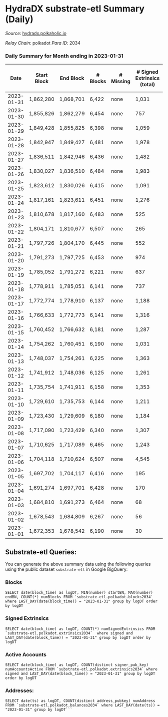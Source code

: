 # HydraDX substrate-etl Summary (Daily)

_Source_: [hydradx.polkaholic.io](https://hydradx.polkaholic.io)

*Relay Chain*: polkadot
*Para ID*: 2034



### Daily Summary for Month ending in 2023-01-31


| Date | Start Block | End Block | # Blocks | # Missing | # Signed Extrinsics (total) | # Active Accounts | # Addresses with Balances | # Events | # Transfers | # XCM Transfers In | # XCM Transfers Out |
| ---- | ----------- | --------- | -------- | --------- | --------------------------- | ----------------- | ------------------------- | -------- | ----------- | ------------------ | ------------------- |
| 2023-01-31 | 1,862,280 | 1,868,701 | 6,422 | none  | 1,031 | 152 | 23,205 | 32,284 | 1,595  | 61 ($90,200.82) | 58 ($56,583.28) |
| 2023-01-30 | 1,855,826 | 1,862,279 | 6,454 | none  | 757 | 160 | 23,195 | 28,786 | 1,172  | 46 ($22,273.27) | 54 ($15,668.32) |
| 2023-01-29 | 1,849,428 | 1,855,825 | 6,398 | none  | 1,059 | 171 | 23,182 | 32,477 | 1,665  | 69 ($67,509.07) | 66 ($77,246.81) |
| 2023-01-28 | 1,842,947 | 1,849,427 | 6,481 | none  | 1,978 | 250 | 23,174 | 42,735 | 2,856  | 110 ($120,279) | 85 ($92,331.17) |
| 2023-01-27 | 1,836,511 | 1,842,946 | 6,436 | none  | 1,482 | 293 | 23,136 | 35,958 | 1,935  | 94 ($51,088.10) | 67 ($55,007.60) |
| 2023-01-26 | 1,830,027 | 1,836,510 | 6,484 | none  | 1,983 | 357 | 23,111 | 41,052 | 2,687  | 160 ($132,296) | 125 ($70,142.12) |
| 2023-01-25 | 1,823,612 | 1,830,026 | 6,415 | none  | 1,091 | 229 | 23,079 | 32,171 | 1,361  | 88 ($49,338.99) | 67 ($22,981.72) |
| 2023-01-24 | 1,817,161 | 1,823,611 | 6,451 | none  | 1,276 | 331 | 23,059 | 34,078 | 1,720  | 85 ($14,294.67) | 58 ($19,182.28) |
| 2023-01-23 | 1,810,678 | 1,817,160 | 6,483 | none  | 525 | 118 | 23,038 | 26,156 | 784  | 30 ($11,714.73) | 33 ($9,829.93) |
| 2023-01-22 | 1,804,171 | 1,810,677 | 6,507 | none  | 265 | 81 | 23,024 | 23,081 | 398  | 16 ($6,420.24) | 18 ($4,368.43) |
| 2023-01-21 | 1,797,726 | 1,804,170 | 6,445 | none  | 552 | 105 | 23,022 | 26,372 | 849  | 28 ($5,442.53) | 36 ($92,613.78) |
| 2023-01-20 | 1,791,273 | 1,797,725 | 6,453 | none  | 974 | 170 | 23,017 | 30,565 | 1,175  | 52 ($13,284.43) | 40 ($18,234.55) |
| 2023-01-19 | 1,785,052 | 1,791,272 | 6,221 | none  | 637 | 133 | 23,006 | 26,363 | 861  | 35 ($12,682.12) | 21 ($24,230.56) |
| 2023-01-18 | 1,778,911 | 1,785,051 | 6,141 | none  | 737 | 147 | 23,002 | 27,833 | 1,107  | 68 ($32,474.94) | 39 ($21,427.48) |
| 2023-01-17 | 1,772,774 | 1,778,910 | 6,137 | none  | 1,188 | 144 | 22,991 | 33,444 | 1,879  | 84 ($29,549.59) | 44 ($59,747.89) |
| 2023-01-16 | 1,766,633 | 1,772,773 | 6,141 | none  | 1,316 | 175 | 22,978 | 34,230 | 1,901  | 68 ($20,525.98) | 67 ($23,440.03) |
| 2023-01-15 | 1,760,452 | 1,766,632 | 6,181 | none  | 1,287 | 175 | 22,952 | 34,431 | 1,931  | 59 ($58,526.97) | 62 ($31,564.82) |
| 2023-01-14 | 1,754,262 | 1,760,451 | 6,190 | none  | 1,031 | 180 | 22,945 | 31,146 | 1,449  | 70 ($128,147) | 65 ($147,176) |
| 2023-01-13 | 1,748,037 | 1,754,261 | 6,225 | none  | 1,363 | 204 | 22,933 | 34,461 | 1,806  | 74 ($50,342.22) | 69 ($49,926.55) |
| 2023-01-12 | 1,741,912 | 1,748,036 | 6,125 | none  | 1,261 | 264 | 22,910 | 33,394 | 1,668  | 89 ($87,527.80) | 49 ($55,156.62) |
| 2023-01-11 | 1,735,754 | 1,741,911 | 6,158 | none  | 1,353 | 198 | 22,895 | 32,470 | 1,718  | 87 ($65,716.58) | 51 ($41,278.73) |
| 2023-01-10 | 1,729,610 | 1,735,753 | 6,144 | none  | 1,211 | 220 | 22,873 | 30,939 | 1,553  | 82 ($34,170.56) | 49 ($15,596.16) |
| 2023-01-09 | 1,723,430 | 1,729,609 | 6,180 | none  | 1,184 | 273 | 22,855 | 30,887 | 1,418  | 119 ($79,009.73) | 78 ($29,757.52) |
| 2023-01-08 | 1,717,090 | 1,723,429 | 6,340 | none  | 1,307 | 232 | 22,823 | 33,596 | 1,856  | 135 ($48,698.59) | 57 ($32,014.53) |
| 2023-01-07 | 1,710,625 | 1,717,089 | 6,465 | none  | 1,243 | 310 | 22,789 | 33,405 | 1,605  | 159 ($64,323.55) | 106 ($29,524.73) |
| 2023-01-06 | 1,704,118 | 1,710,624 | 6,507 | none  | 4,545 | 981 | 22,752 | 64,501 | 3,949  | 504 ($219,955) | 193 ($80,659.60) |
| 2023-01-05 | 1,697,702 | 1,704,117 | 6,416 | none  | 195 | 102 | 22,602 | 21,239 | 59  | 10 ($51,110.88) | 1 ($115.70) |
| 2023-01-04 | 1,691,274 | 1,697,701 | 6,428 | none  | 170 | 44 | 22,576 | 20,903 | 41  | 4 ($11.66) | 2 ($9.67) |
| 2023-01-03 | 1,684,810 | 1,691,273 | 6,464 | none  | 68 | 34 | 22,566 | 20,298 | 21  | 10 ($5.62) | 1 ($5.17) |
| 2023-01-02 | 1,678,543 | 1,684,809 | 6,267 | none  | 56 | 24 | 22,558 | 19,695 | 29  | 12 ($24.72) | 7 ($19.20) |
| 2023-01-01 | 1,672,353 | 1,678,542 | 6,190 | none  | 30 | 15 | 22,547 | 19,191 | 11  | 9 ($17.97) | 10 ($12.47) |

## Substrate-etl Queries:
You can generate the above summary data using the following queries using the public dataset `substrate-etl` in Google BigQuery:


### Blocks
```
SELECT date(block_time) as logDT, MIN(number) startBN, MAX(number) endBN, COUNT(*) numBlocks FROM `substrate-etl.polkadot.blocks2034`  where LAST_DAY(date(block_time)) = "2023-01-31" group by logDT order by logDT
```


### Signed Extrinsics
```
SELECT date(block_time) as logDT, COUNT(*) numSignedExtrinsics FROM `substrate-etl.polkadot.extrinsics2034`  where signed and LAST_DAY(date(block_time)) = "2023-01-31" group by logDT order by logDT
```


### Active Accounts
```
SELECT date(block_time) as logDT, COUNT(distinct signer_pub_key) numAccountsActive FROM `substrate-etl.polkadot.extrinsics2034` where signed and LAST_DAY(date(block_time)) = "2023-01-31" group by logDT order by logDT
```


### Addresses:
```
SELECT date(ts) as logDT, COUNT(distinct address_pubkey) numAddress FROM `substrate-etl.polkadot.balances2034` where LAST_DAY(date(ts)) = "2023-01-31" group by logDT```

